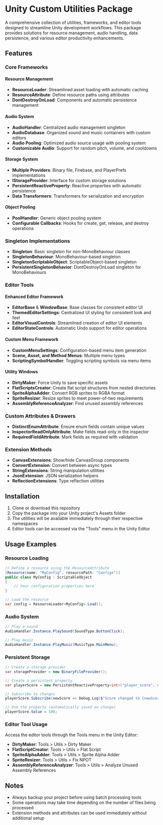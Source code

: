 # Unity Custom Utilities Package

A comprehensive collection of utilities, frameworks, and editor tools designed to streamline Unity development workflows. This package provides solutions for resource management, audio handling, data persistence, and various editor productivity enhancements.

## Features

### Core Frameworks

#### Resource Management
- **ResourceLoader<T>**: Streamlined asset loading with automatic caching
- **ResourceAttribute**: Define resource paths using attributes
- **DontDestroyOnLoad**: Components and automatic persistence management

#### Audio System
- **AudioHandler**: Centralized audio management singleton
- **AudioDatabase**: Organized sound and music containers with custom editors
- **Audio Pooling**: Optimized audio source usage with pooling system
- **Customizable Audio**: Support for random pitch, volume, and cooldowns

#### Storage System
- **Multiple Providers**: Binary file, Firebase, and PlayerPrefs implementations
- **IStorageProvider**: Interface for custom storage solutions
- **PersistentReactiveProperty**: Reactive properties with automatic persistence
- **Data Transformers**: Transformers for serialization and encryption

#### Object Pooling
- **PoolHandler<T>**: Generic object pooling system
- **Configurable Callbacks**: Hooks for create, get, release, and destroy operations

### Singleton Implementations
- **Singleton<T>**: Basic singleton for non-MonoBehaviour classes
- **SingletonBehaviour<T>**: MonoBehaviour-based singleton
- **SingletonScriptableObject<T>**: ScriptableObject-based singleton
- **PersistentSingletonBehavior<T>**: DontDestroyOnLoad singleton for MonoBehaviours

### Editor Tools

#### Enhanced Editor Framework
- **EditorBase** & **WindowBase**: Base classes for consistent editor UI
- **ThemedEditorSettings**: Centralized UI styling for consistent look and feel
- **EditorVisualControls**: Streamlined creation of editor UI elements
- **EditorStateControls**: Automatic Undo support for editor operations

#### Custom Menu Framework
- **CustomMenuSettings**: Configuration-based menu item generation
- **Scene, Asset, and Method Menus**: Multiple menu types
- **ScriptingSymbolHandler**: Toggling scripting symbols via menu items

#### Utility Windows
- **DirtyMaker**: Force Unity to save specific assets
- **FlatScriptsCreator**: Create flat script structures from nested directories
- **SpriteAlphaAdder**: Convert RGB sprites to RGBA format
- **SpriteResizer**: Resize sprites to meet power-of-two requirements
- **AssemblyReferenceAnalyzer**: Find unused assembly references

### Custom Attributes & Drawers
- **DistinctEnumAttribute**: Ensure enum fields contain unique values
- **InspectorReadOnlyAttribute**: Make fields read-only in the inspector
- **RequiredFieldAttribute**: Mark fields as required with validation

### Extension Methods
- **CanvasExtensions**: Show/hide CanvasGroup components
- **ConvertExtension**: Convert between async types
- **StringExtensions**: String manipulation utilities
- **JsonExtension**: JSON serialization helpers
- **ReflectionExtensions**: Type reflection utilities

## Installation

1. Clone or download this repository
2. Copy the package into your Unity project's Assets folder
3. The utilities will be available immediately through their respective namespaces
4. Editor tools can be accessed via the "Tools" menu in the Unity Editor

## Usage Examples

### Resource Loading
```csharp
// Define a resource using the ResourceAttribute
[Resource(name: "MyConfig", resourcePath: "Configs")]
public class MyConfig : ScriptableObject 
{
    // Your configuration properties here
}

// Load the resource
var config = ResourceLoader<MyConfig>.Load();
```

### Audio System
```csharp
// Play a sound
AudioHandler.Instance.PlaySound(SoundType.ButtonClick);

// Play music
AudioHandler.Instance.PlayMusic(MusicType.MainMenu);
```

### Persistent Storage
```csharp
// Create a storage provider
var storageProvider = new BinaryFileProvider();

// Create a persistent property
var playerScore = new PersistentReactiveProperty<int>("player_score", storageProvider, 0);

// Subscribe to changes
playerScore.Subscribe(newScore => Debug.Log($"Score changed to {newScore}"));

// Use the property (automatically saved on change)
playerScore.Value = 100;
```

### Editor Tool Usage

Access the editor tools through the Tools menu in the Unity Editor:

- **DirtyMaker**: Tools > Utils > Dirty Maker
- **FlatScriptCreator**: Tools > Utils > Flat Script
- **SpriteAlphaAdder**: Tools > Utils > Sprite Alpha Adder
- **SpriteResizer**: Tools > Utils > Fix NPOT
- **AssemblyReferenceAnalyzer**: Tools > Utils > Analyze Unused Assembly References

## Notes
- Always backup your project before using batch processing tools
- Some operations may take time depending on the number of files being processed
- Extension methods and attributes can be used immediately without additional setup